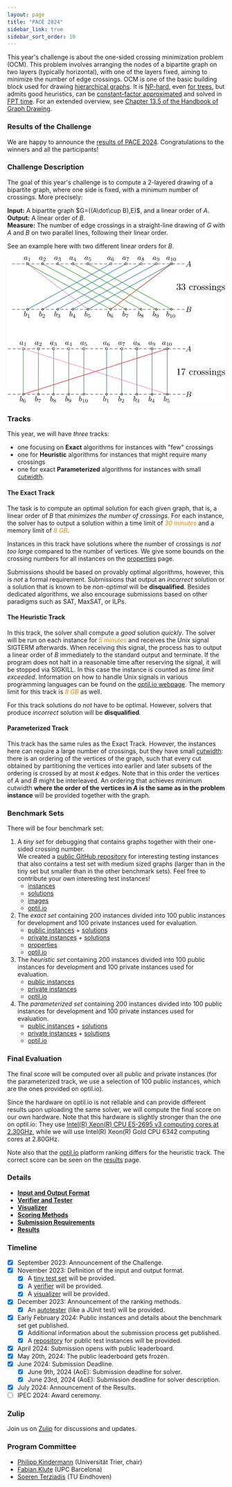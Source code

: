 ```yaml
---
layout: page
title: "PACE 2024"
sidebar_link: true
sidebar_sort_order: 10
---
```


This year's challenge is about the one-sided crossing minimization problem (OCM).
This problem involves arranging the nodes of a bipartite graph on two layers (typically horizontal), with one of the layers fixed, aiming to minimize the number of edge crossings.
OCM is one of the basic building block used for drawing [hierarchical graphs](https://doi.org/10.1109%2FTSMC.1981.4308636). It is [NP-hard](https://doi.org/10.1016/0304-3975(94)90179-1), even [for trees](https://arxiv.org/abs/2306.15339), but admits good heuristics, can be [constant-factor approximated](https://doi.org/10.1007/BF01187020) and solved in [FPT time](https://doi.org/10.1007/s00453-004-1093-2). 
For an extended overview, see [Chapter 13.5 of the Handbook of Graph Drawing](https://cs.brown.edu/people/rtamassi/gdhandbook/chapters/hierarchical.pdf).

### Results of the Challenge

We are happy to announce the [results of PACE 2024](./results). Congratulations to the winners and all the participants!

### Challenge Description

The goal of this year's challenge is to compute a 2-layered drawing of a bipartite graph, where one side is fixed, with a minimum number of crossings. More precisely: 

**Input:** A bipartite graph $G=((A\dot\cup B),E)$, and a linear order of $A$. <br/>
**Output:** A linear order of $B$. <br/>
**Measure:** The number of edge crossings in a straight-line drawing of $G$ with $A$ and $B$ on two parallel lines, following their linear order.

See an example here with two different linear orders for $B$.

![Example](img/example.svg)

### Tracks

This year, we will have *three* tracks: 
- one focusing on **Exact** algorithms for instances with "few" crossings
- one for **Heuristic** algorithms for instances that might require many crossings
- one for exact **Parameterized** algorithms for instances with small [cutwidth](https://en.wikipedia.org/wiki/Cutwidth).


#### The Exact Track

The task is to compute an optimal solution for each given graph, that
is, a linear order of $B$ that *minimizes the number of crossings*. For each instance, the
solver has to output a solution within a time limit of <em
style="color:#db8a00">30 minutes</em> and a memory limit of <em
style="color:#db8a00">8 GB</em>.

Instances in this track have solutions where the number of crossings 
is *not too large* compared to the number of vertices. We give some
bounds on the crossing numbers for all instances on the
[properties](./properties) page.

Submissions should be based on provably optimal algorithms, however,
this is *not* a formal requirement. Submissions that output an
*incorrect* solution or a solution that is known to be *non-optimal*
will be **disqualified**. Besides dedicated algorithms, we also
encourage submissions based on other paradigms such as SAT, MaxSAT,
or ILPs.

#### The Heuristic Track

In this track, the solver shall compute a *good* solution
*quickly*. The solver will be run on each instance for <em
style="color:#db8a00">5 minutes</em> and receives the Unix signal
SIGTERM afterwards. When receiving this signal, the process has to
output a linear order of $B$ immediately to the standard
output and terminate. If the program does not halt in a reasonable
time after reserving the signal, it will be stopped via SIGKILL. In
this case the instance is counted as *time limit exceeded*. 
Information on how to handle Unix signals in various
programming languages can be found on the [optil.io webpage](https://www.optil.io/optilion/help/signals). 
The memory limit for this track is <em style="color:#db8a00">8 GB</em> as well.

For this track solutions do *not* have to be optimal. However, solvers
that produce *incorrect* solution will be **disqualified**.

#### Parameterized Track

This track has the same rules as the Exact Track. 
However, the instances here can require a large number of crossings,
but they have small [cutwidth](https://en.wikipedia.org/wiki/Cutwidth):
there is an ordering of the vertices of the graph, such that every cut obtained by 
partitioning the vertices into earlier and later subsets of the ordering is crossed 
by at most $k$ edges. Note that in this order the vertices of $A$ and $B$ might
be interleaved. An ordering that achieves minimum cutwidth 
**where the order of the vertices in $A$ is the same as in the problem instance**
will be provided together with the graph.


### Benchmark Sets

There will be four benchmark set:

1. A *tiny set* for debugging that contains graphs together with their
   one-sided crossing number.   
   We created a [public GitHub repository](https://github.com/PhKindermann/Pace2024-Testsets/tree/main)
   for interesting testing instances that also contains a test set with medium sized graphs
   (larger than in the tiny set but smaller than in the other benchmark sets).
   Feel free to contribute your own interesting test instances!
   - [instances](./tiny_test_set.zip)
   - [solutions](./tiny_test_set-sol.zip)
   - [images](./tiny_test_set-overview.pdf)   
   - [optil.io](https://www.optil.io/optilion/problem/3209)
3. The *exact set* containing 200 instances divided into 100
   public instances for development and 100 private instances used for
   evaluation.
   - [public instances](./exact-public.zip) + [solutions](./exact-public.zip)
   - [private instances](./exact-private.zip) + [solutions](./exact-private.zip)
   - [properties](./properties)
   - [optil.io](https://www.optil.io/optilion/problem/3210)
4. The *heuristic set* containing 200 instances divided into 100
   public instances for development and 100 private instances used for evaluation.
   - [public instances](./heuristic-public.zip)
   - [private instances](./heuristic-private.zip)
   - [optil.io](https://www.optil.io/optilion/problem/3212)
5. The *parameterized set* containing 200 instances divided into 100
   public instances for development and 100 private instances used for
   evaluation.
   - [public instances](./cutwidth-public.zip) + [solutions](./cutwidth-public.zip)
   - [private instances](./cutwidth-private.zip) + [solutions](./cutwidth-private.zip)
   - [optil.io](https://www.optil.io/optilion/problem/3211)
   
   
### Final Evaluation

The final score will be computed over all public and private instances (for the parameterized track,
we use a selection of 100 public instances, which are the ones provided on optil.io).

Since the hardware on optil.io is not reliable and can provide different results
upon uploading the same solver, we will compute the final score on our own hardware.
Note that this hardware is slightly stronger than the one on optil.io:
They use [Intel(R) Xeon(R) CPU E5-2695 v3 computing cores at 2.30GHz](https://www.optil.io/optilion/environment),
while we will use Intel(R) Xeon(R) Gold CPU 6342 computing cores at 2.80GHz.

Note also that the [optil.io](https://www.optil.io) platform ranking differs for the
heuristic track. The correct score can be seen on the [results](./results) page.

   
### Details

- [**Input and Output Format**](./io)     
- [**Verifier and Tester**](./verifier)     
- [**Visualizer**](./visualizer)     
- [**Scoring Methods**](./scoring)     
- [**Submission Requirements**](./submissions)
- [**Results**](./results)

### Timeline

- [x] September 2023: Announcement of the Challenge.
- [x] November 2023: Definition of the input and output format. 
  - [x] A [tiny test set](./tiny_test_set.zip) will be provided.
  - [x] A [verifier](./verifier) will be provided.
  - [x] A [visualizer](./visualizer) will be provided.
- [x] December 2023: Announcement of the ranking methods.
  - [x] An [autotester](./verifier) (like a JUnit test) will be provided.
- [x] Early February 2024: Public instances and details about the benchmark set get published.
  - [x] Additional information about the submission process get published.
  - [x] A [repository](https://github.com/PhKindermann/Pace2024-Testsets/tree/main) for public test instances will be provided.
- [x] April 2024: Submission opens with public leaderboard.
- [x] May 20th, 2024: The public leaderboard gets frozen.
- [x] June 2024: Submission Deadline.
	- [x] June 9th, 2024 (AoE): Submission deadline for solver.
	- [x] June 23rd, 2024 (AoE): Submission deadline for solver description.
- [x] July 2024: Announcement of the Results.
- [ ] IPEC 2024: Award ceremony.

### Zulip

Join us on [Zulip](https://pacechallenge.zulipchat.com/join/prysn4f3rn7grsxgmbx6vkfg/)
for discussions and updates.

### Program Committee

- [Philipp Kindermann](https://algo.uni-trier.de/~kindermann) (Universität Trier, chair)
- [Fabian Klute](https://fklute.com/) (UPC Barcelona)
- [Soeren Terziadis](https://www.ac.tuwien.ac.at/people/sterziadis/) (TU Eindhoven)
